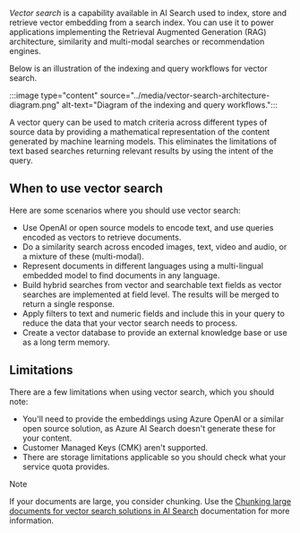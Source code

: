 *Vector search* is a capability available in AI Search used to index, store and retrieve vector embedding from a search index. You can use it to power applications implementing the Retrieval Augmented Generation (RAG) architecture, similarity and multi-modal searches or recommendation engines.

Below is an illustration of the indexing and query workflows for vector search.

:::image type="content" source="../media/vector-search-architecture-diagram.png" alt-text="Diagram of the indexing and query workflows.":::

A vector query can be used to match criteria across different types of source data by providing a mathematical representation of the content generated by machine learning models. This eliminates the limitations of text based searches returning relevant results by using the intent of the query.  

## When to use vector search

Here are some scenarios where you should use vector search:

- Use OpenAI or open source models to encode text, and use queries encoded as vectors to retrieve documents.
- Do a similarity search across encoded images, text, video and audio, or a mixture of these (multi-modal).
- Represent documents in different languages using a multi-lingual embedded model to find documents in any language.
- Build hybrid searches from vector and searchable text fields as vector searches are implemented at field level. The results will be merged to return a single response.
- Apply filters to text and numeric fields and include this in your query to reduce the data that your vector search needs to process.
- Create a vector database to provide an external knowledge base or use as a long term memory.

## Limitations

There are a few limitations when using vector search, which you should note:

- You'll need to provide the embeddings using Azure OpenAI or a similar open source solution, as Azure AI Search doesn't generate these for your content.
- Customer Managed Keys (CMK) aren't supported.
- There are storage limitations applicable so you should check what your service quota provides.

> [!NOTE]
> If your documents are large, you consider chunking. Use the [Chunking large documents for vector search solutions in AI Search](/azure/search/vector-search-how-to-chunk-documents) documentation for more information.
